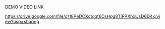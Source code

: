 DEMO VIDEO LINK



https://drive.google.com/file/d/18PeDCXctcqf6CsHpg8TlPPXhxUsD6D4x/view?usp=sharing



